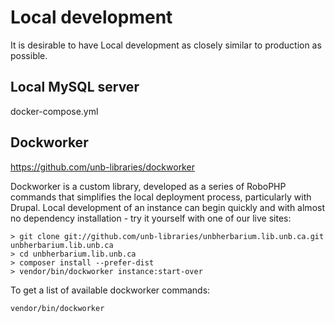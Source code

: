 # Local development
It is desirable to have Local development as closely similar to production as possible.

## Local MySQL server
docker-compose.yml

## Dockworker

https://github.com/unb-libraries/dockworker

Dockworker is a custom library, developed as a series of RoboPHP commands that simplifies the local deployment process, particularly with Drupal. Local development of an instance can begin quickly and with almost no dependency installation - try it yourself with one of our live sites:

```
> git clone git://github.com/unb-libraries/unbherbarium.lib.unb.ca.git unbherbarium.lib.unb.ca
> cd unbherbarium.lib.unb.ca
> composer install --prefer-dist
> vendor/bin/dockworker instance:start-over
```

To get a list of available dockworker commands:

```
vendor/bin/dockworker
```
